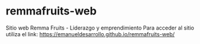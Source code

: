 # remmafruits-web
Sitio web Remma Fruits - Liderazgo y emprendimiento
Para acceder al sitio utiliza el link: https://emanueldesarrollo.github.io/remmafruits-web/